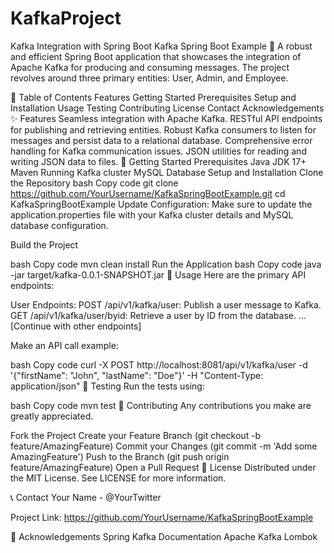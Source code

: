 # KafkaProject
Kafka Integration with Spring Boot
Kafka Spring Boot Example 🚀
A robust and efficient Spring Boot application that showcases the integration of Apache Kafka for producing and consuming messages. The project revolves around three primary entities: User, Admin, and Employee.

📌 Table of Contents
Features
Getting Started
Prerequisites
Setup and Installation
Usage
Testing
Contributing
License
Contact
Acknowledgements
✨ Features
Seamless integration with Apache Kafka.
RESTful API endpoints for publishing and retrieving entities.
Robust Kafka consumers to listen for messages and persist data to a relational database.
Comprehensive error handling for Kafka communication issues.
JSON utilities for reading and writing JSON data to files.
🚀 Getting Started
Prerequisites
Java JDK 17+
Maven
Running Kafka cluster
MySQL Database
Setup and Installation
Clone the Repository
bash
Copy code
git clone https://github.com/YourUsername/KafkaSpringBootExample.git
cd KafkaSpringBootExample
Update Configuration: Make sure to update the application.properties file with your Kafka cluster details and MySQL database configuration.

Build the Project

bash
Copy code
mvn clean install
Run the Application
bash
Copy code
java -jar target/kafka-0.0.1-SNAPSHOT.jar
📜 Usage
Here are the primary API endpoints:

User Endpoints:
POST /api/v1/kafka/user: Publish a user message to Kafka.
GET /api/v1/kafka/user/byid: Retrieve a user by ID from the database.
... [Continue with other endpoints]

Make an API call example:

bash
Copy code
curl -X POST http://localhost:8081/api/v1/kafka/user -d '{"firstName": "John", "lastName": "Doe"}' -H "Content-Type: application/json"
🧪 Testing
Run the tests using:

bash
Copy code
mvn test
🤝 Contributing
Any contributions you make are greatly appreciated.

Fork the Project
Create your Feature Branch (git checkout -b feature/AmazingFeature)
Commit your Changes (git commit -m 'Add some AmazingFeature')
Push to the Branch (git push origin feature/AmazingFeature)
Open a Pull Request
📄 License
Distributed under the MIT License. See LICENSE for more information.

📞 Contact
Your Name - @YourTwitter

Project Link: https://github.com/YourUsername/KafkaSpringBootExample

👏 Acknowledgements
Spring Kafka Documentation
Apache Kafka
Lombok

